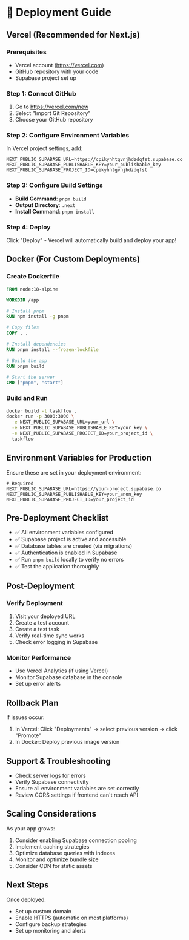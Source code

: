 # 🚀 Deployment Guide

## Vercel (Recommended for Next.js)

### Prerequisites
- Vercel account (https://vercel.com)
- GitHub repository with your code
- Supabase project set up

### Step 1: Connect GitHub
1. Go to https://vercel.com/new
2. Select "Import Git Repository"
3. Choose your GitHub repository

### Step 2: Configure Environment Variables
In Vercel project settings, add:
```env
NEXT_PUBLIC_SUPABASE_URL=https://cpikyhhtgvnjhdzdqfst.supabase.co
NEXT_PUBLIC_SUPABASE_PUBLISHABLE_KEY=your_publishable_key
NEXT_PUBLIC_SUPABASE_PROJECT_ID=cpikyhhtgvnjhdzdqfst
```

### Step 3: Configure Build Settings
- **Build Command**: `pnpm build`
- **Output Directory**: `.next`
- **Install Command**: `pnpm install`

### Step 4: Deploy
Click "Deploy" - Vercel will automatically build and deploy your app!

## Docker (For Custom Deployments)

### Create Dockerfile
```dockerfile
FROM node:18-alpine

WORKDIR /app

# Install pnpm
RUN npm install -g pnpm

# Copy files
COPY . .

# Install dependencies
RUN pnpm install --frozen-lockfile

# Build the app
RUN pnpm build

# Start the server
CMD ["pnpm", "start"]
```

### Build and Run
```bash
docker build -t taskflow .
docker run -p 3000:3000 \
  -e NEXT_PUBLIC_SUPABASE_URL=your_url \
  -e NEXT_PUBLIC_SUPABASE_PUBLISHABLE_KEY=your_key \
  -e NEXT_PUBLIC_SUPABASE_PROJECT_ID=your_project_id \
  taskflow
```

## Environment Variables for Production

Ensure these are set in your deployment environment:

```env
# Required
NEXT_PUBLIC_SUPABASE_URL=https://your-project.supabase.co
NEXT_PUBLIC_SUPABASE_PUBLISHABLE_KEY=your_anon_key
NEXT_PUBLIC_SUPABASE_PROJECT_ID=your_project_id
```

## Pre-Deployment Checklist

- ✅ All environment variables configured
- ✅ Supabase project is active and accessible
- ✅ Database tables are created (via migrations)
- ✅ Authentication is enabled in Supabase
- ✅ Run `pnpm build` locally to verify no errors
- ✅ Test the application thoroughly

## Post-Deployment

### Verify Deployment
1. Visit your deployed URL
2. Create a test account
3. Create a test task
4. Verify real-time sync works
5. Check error logging in Supabase

### Monitor Performance
- Use Vercel Analytics (if using Vercel)
- Monitor Supabase database in the console
- Set up error alerts

## Rollback Plan

If issues occur:
1. In Vercel: Click "Deployments" → select previous version → click "Promote"
2. In Docker: Deploy previous image version

## Support & Troubleshooting

- Check server logs for errors
- Verify Supabase connectivity
- Ensure all environment variables are set correctly
- Review CORS settings if frontend can't reach API

## Scaling Considerations

As your app grows:
1. Consider enabling Supabase connection pooling
2. Implement caching strategies
3. Optimize database queries with indexes
4. Monitor and optimize bundle size
5. Consider CDN for static assets

## Next Steps

Once deployed:
- Set up custom domain
- Enable HTTPS (automatic on most platforms)
- Configure backup strategies
- Set up monitoring and alerts